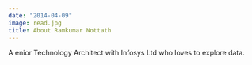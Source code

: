 ```yaml
---
date: "2014-04-09"
image: read.jpg
title: About Ramkumar Nottath
---
```


A enior Technology Architect with Infosys Ltd who loves to explore data. 

